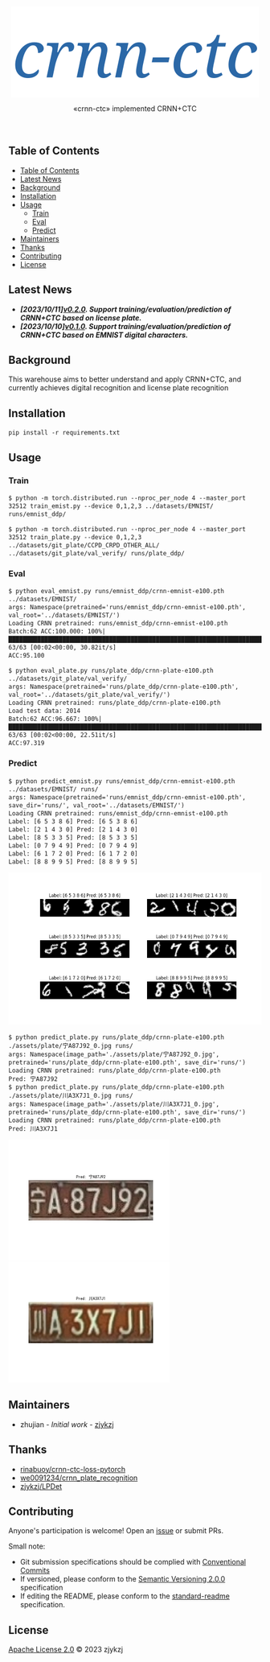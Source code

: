 <!-- <div align="right">
  Language:
    🇺🇸
  <a title="Chinese" href="./README.zh-CN.md">🇨🇳</a>
</div> -->

<div align="center"><a title="" href="https://github.com/zjykzj/crnn-ctc"><img align="center" src="assets/icons/crnn-ctc.svg" alt=""></a></div>

<p align="center">
  «crnn-ctc» implemented CRNN+CTC
<br>
<br>
  <a href="https://github.com/RichardLitt/standard-readme"><img src="https://img.shields.io/badge/standard--readme-OK-green.svg?style=flat-square" alt=""></a>
  <a href="https://conventionalcommits.org"><img src="https://img.shields.io/badge/Conventional%20Commits-1.0.0-yellow.svg" alt=""></a>
  <a href="http://commitizen.github.io/cz-cli/"><img src="https://img.shields.io/badge/commitizen-friendly-brightgreen.svg" alt=""></a>
</p>

## Table of Contents

- [Table of Contents](#table-of-contents)
- [Latest News](#latest-news)
- [Background](#background)
- [Installation](#installation)
- [Usage](#usage)
  - [Train](#train)
  - [Eval](#eval)
  - [Predict](#predict)
- [Maintainers](#maintainers)
- [Thanks](#thanks)
- [Contributing](#contributing)
- [License](#license)

## Latest News

* ***[2023/10/11][v0.2.0](https://github.com/zjykzj/crnn-ctc/releases/tag/v0.2.0). Support training/evaluation/prediction of CRNN+CTC based on license plate.***
* ***[2023/10/10][v0.1.0](https://github.com/zjykzj/crnn-ctc/releases/tag/v0.1.0). Support training/evaluation/prediction of CRNN+CTC based on EMNIST digital characters.***

## Background

This warehouse aims to better understand and apply CRNN+CTC, and currently achieves digital recognition and license plate recognition

## Installation

```shell
pip install -r requirements.txt
```

## Usage

### Train

```shell
$ python -m torch.distributed.run --nproc_per_node 4 --master_port 32512 train_emist.py --device 0,1,2,3 ../datasets/EMNIST/ runs/emnist_ddp/
```

```shell
$ python -m torch.distributed.run --nproc_per_node 4 --master_port 32512 train_plate.py --device 0,1,2,3 ../datasets/git_plate/CCPD_CRPD_OTHER_ALL/ ../datasets/git_plate/val_verify/ runs/plate_ddp/
```

### Eval

```shell
$ python eval_emnist.py runs/emnist_ddp/crnn-emnist-e100.pth ../datasets/EMNIST/
args: Namespace(pretrained='runs/emnist_ddp/crnn-emnist-e100.pth', val_root='../datasets/EMNIST/')
Loading CRNN pretrained: runs/emnist_ddp/crnn-emnist-e100.pth
Batch:62 ACC:100.000: 100%|██████████████████████████████████████████████████████████████████████████████████████████████████████████████████████████████| 63/63 [00:02<00:00, 30.82it/s]
ACC:95.100
```

```shell
$ python eval_plate.py runs/plate_ddp/crnn-plate-e100.pth ../datasets/git_plate/val_verify/
args: Namespace(pretrained='runs/plate_ddp/crnn-plate-e100.pth', val_root='../datasets/git_plate/val_verify/')
Loading CRNN pretrained: runs/plate_ddp/crnn-plate-e100.pth
Load test data: 2014
Batch:62 ACC:96.667: 100%|███████████████████████████████████████████████████████████████████████████████████████████████████████████████████████████████| 63/63 [00:02<00:00, 22.51it/s]
ACC:97.319
```

### Predict

```shell
$ python predict_emnist.py runs/emnist_ddp/crnn-emnist-e100.pth ../datasets/EMNIST/ runs/
args: Namespace(pretrained='runs/emnist_ddp/crnn-emnist-e100.pth', save_dir='runs/', val_root='../datasets/EMNIST/')
Loading CRNN pretrained: runs/emnist_ddp/crnn-emnist-e100.pth
Label: [6 5 3 8 6] Pred: [6 5 3 8 6]
Label: [2 1 4 3 0] Pred: [2 1 4 3 0]
Label: [8 5 3 3 5] Pred: [8 5 3 3 5]
Label: [0 7 9 4 9] Pred: [0 7 9 4 9]
Label: [6 1 7 2 0] Pred: [6 1 7 2 0]
Label: [8 8 9 9 5] Pred: [8 8 9 9 5]
```

![](assets/predict_emnist.jpg)

```shell
$ python predict_plate.py runs/plate_ddp/crnn-plate-e100.pth ./assets/plate/宁A87J92_0.jpg runs/
args: Namespace(image_path='./assets/plate/宁A87J92_0.jpg', pretrained='runs/plate_ddp/crnn-plate-e100.pth', save_dir='runs/')
Loading CRNN pretrained: runs/plate_ddp/crnn-plate-e100.pth
Pred: 宁A87J92
$ python predict_plate.py runs/plate_ddp/crnn-plate-e100.pth ./assets/plate/川A3X7J1_0.jpg runs/
args: Namespace(image_path='./assets/plate/川A3X7J1_0.jpg', pretrained='runs/plate_ddp/crnn-plate-e100.pth', save_dir='runs/')
Loading CRNN pretrained: runs/plate_ddp/crnn-plate-e100.pth
Pred: 川A3X7J1
```

<p align="left"><img src="assets/plate_宁A87J92_0.jpg" height="240"\>  <img src="assets/plate_川A3X7J1_0.jpg" height="240"\></p>

## Maintainers

* zhujian - *Initial work* - [zjykzj](https://github.com/zjykzj)

## Thanks

* [rinabuoy/crnn-ctc-loss-pytorch](https://github.com/rinabuoy/crnn-ctc-loss-pytorch.git)
* [we0091234/crnn_plate_recognition](https://github.com/we0091234/crnn_plate_recognition.git)
* [zjykzj/LPDet](https://github.com/zjykzj/LPDet)

## Contributing

Anyone's participation is welcome! Open an [issue](https://github.com/zjykzj/crnn-ctc/issues) or submit PRs.

Small note:

* Git submission specifications should be complied
  with [Conventional Commits](https://www.conventionalcommits.org/en/v1.0.0-beta.4/)
* If versioned, please conform to the [Semantic Versioning 2.0.0](https://semver.org) specification
* If editing the README, please conform to the [standard-readme](https://github.com/RichardLitt/standard-readme)
  specification.

## License

[Apache License 2.0](LICENSE) © 2023 zjykzj